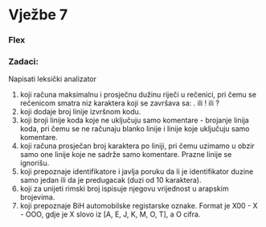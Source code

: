 # Vježbe 7
### **Flex**

### **Zadaci:**
Napisati leksički analizator
1. koji računa maksimalnu i prosječnu dužinu riječi u rečenici, pri čemu se rečenicom smatra niz karaktera koji se završava sa: . ili ! ili ?  
2. koji dodaje broj linije izvršnom kodu.
3. koji broji linije koda koje ne uključuju samo komentare - brojanje linija koda, pri čemu se ne računaju blanko linije
   i linije koje uključuju samo komentare.  
4. koji računa prosječan broj karaktera po liniji, pri čemu uzimamo u obzir samo one linije koje ne sadrže samo komentare. Prazne linije se ignorišu.  
5. koji prepoznaje identifikatore i javlja poruku da li je identifikator duzine samo jedan ili da je predugacak (duzi od 10 karaktera).  
6. koji za unijeti rimski broj ispisuje njegovu vrijednost u arapskim brojevima.  
7. koji prepoznaje BiH automobilske registarske oznake. Format je X00 - X - OOO, gdje je X slovo iz [A, E, J, K, M, O, T], a O cifra.  
